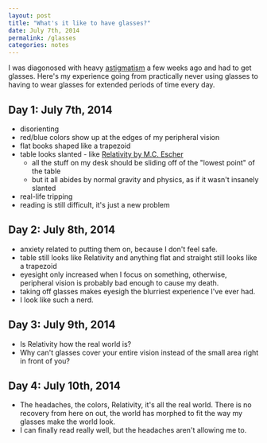 ```yaml
---
layout: post
title: "What's it like to have glasses?"
date: July 7th, 2014
permalink: /glasses
categories: notes
---
```


I was diagonosed with heavy [astigmatism](https://en.wikipedia.org/wiki/Astigmatism) a few weeks ago and had to get glasses. Here's my experience going from practically never using glasses to having to wear glasses for extended periods of time every day.

## Day 1: July 7th, 2014

- disorienting
- red/blue colors show up at the edges of my peripheral vision
- flat books shaped like a trapezoid
- table looks slanted - like [Relativity by M.C. Escher](https://en.wikipedia.org/wiki/Relativity_%28M._C._Escher%29)
	- all the stuff on my desk should be sliding off of the "lowest point" of the table
	- but it all abides by normal gravity and physics, as if it wasn't insanely slanted
- real-life tripping
- reading is still difficult, it's just a new problem

## Day 2: July 8th, 2014

- anxiety related to putting them on, because I don't feel safe.
- table still looks like Relativity and anything flat and straight still looks like a trapezoid
- eyesight only increased when I focus on something, otherwise, peripheral vision is probably bad enough to cause my death.
- taking off glasses makes eyesigh the blurriest experience I've ever had.
- I look like such a nerd.

## Day 3: July 9th, 2014

- Is Relativity how the real world is?
- Why can't glasses cover your entire vision instead of the small area right in front of you?

## Day 4: July 10th, 2014

- The headaches, the colors, Relativity, it's all the real world. There is no recovery from here on out, the world has morphed to fit the way my glasses make the world look.
- I can finally read really well, but the headaches aren't allowing me to.
